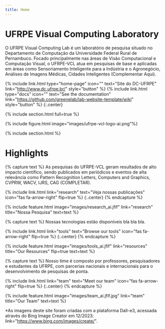 ```yaml
---
title: Home
---
```


# UFRPE Visual Computing Laboratory

O UFRPE Visual Computing Lab é um laboratório de pesquisa situado no Departamento de Computação da Universidade Federal Rural de Pernambuco. Focado principalmente nas áreas de Visão Computacional e Computação Visual, o UFRPE-VCL atua em pesquisas de base e aplicadas em áreas como Sensoriamento Inteligente para a Indústria e o Agronegócio, Análises de Imagens Médicas, Cidades Inteligentes (Complementar Aqui).

{%
  include link.html
  type="home-page"
  icon=""
  text="Site do DC-UFRPE"
  link="http://www.dc.ufrpe.br/"
  style="button"
%}
{%
  include link.html
  type="docs"
  icon=""
  text="See the documentation"
  link="https://github.com/greenelab/lab-website-template/wiki"
  style="button"
%}
{:.center}

{% include section.html full=true %}

{% include figure.html image="images/ufrpe-vcl-logo-ai.png"%}

{% include section.html %}

# Highlights

{% capture text %}
As pesquisas do UFRPE-VCL geram resultados de alto impacto científico, sendo publicados em periódicos e eventos de alta relevância como Pattern Recognition Letters, Computers and Graphics, CVPRW, WACV, IJRS, CAG (COMPLETAR).

{%
  include link.html
  link="research"
  text="Veja nossas publicações"
  icon="fas fa-arrow-right"
  flip=true
%}
{:.center}
{% endcapture %}

{%
  include feature.html
  image="images/research_ai.jfif"
  link="research"
  title="Nossa Pesquisa"
  text=text
%}

{% capture text %}
Nossas tecnologias estão disponíveis bla bla bla.

{%
  include link.html
  link="tools"
  text="Browse our tools"
  icon="fas fa-arrow-right"
  flip=true
%}
{:.center}
{% endcapture %}

{%
  include feature.html
  image="images/tools_ai.jfif"
  link="resources"
  title="Our Resources"
  flip=true
  text=text
%}

{% capture text %}
Nosso time é composto por professores, pesquisadores e estudantes da UFRPE, com parcerias nacionais e internacionais para o desenvolvimento de pesquisas de ponta.

{%
  include link.html
  link="team"
  text="Meet our team"
  icon="fas fa-arrow-right"
  flip=true
%}
{:.center}
{% endcapture %}

{%
  include feature.html
  image="images/team_ai.jfif.jpg"
  link="team"
  title="Our Team"
  text=text
%}

*As imagens deste site foram criadas com a plataforma Dall-e3, acessada através do Bing Image Creator em 12/2023: link="https://www.bing.com/images/create/".
